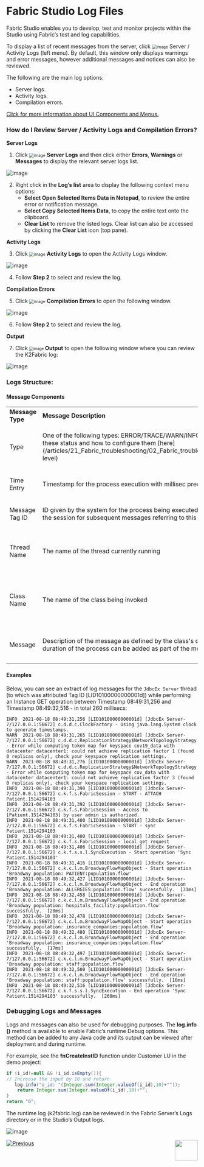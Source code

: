 # Fabric Studio Log Files

Fabric Studio enables you to develop, test and monitor projects within the Studio using Fabric’s test and log capabilities. 

To display a list of recent messages from the server, click
<img src="images/13_02_01%20Server%20icon.png" alt="image" style="zoom:75%;" /> Server / Activity Logs (left menu). By default, this window only displays warnings and error messages, however additional messages and notices can also be reviewed.

The following are the main log options:
* Server logs.
* Activity logs.
* Compilation errors.

[Click for more information about UI Components and Menus.](/articles/04_fabric_studio/01_UI_components_and_menus.md)

### How do I Review Server / Activity Logs and Compilation Errors?
**Server Logs**
1. Click <img src="images/13_02_02%20Server%20Logs%20icon.png" alt="image" style="zoom:75%;" />  **Server Logs** and then click either **Errors**, **Warnings** or **Messages** to display the relevant server logs list.

![image](images/13_02_03%20server%20logs%20list.jpg)

2. Right click in the **Log’s list** area to display the following context menu options:
    * **Select Open Selected Items Data in Notepad**, to review the entire error or notification message.
    * **Select Copy Selected Items Data**, to copy the entire text onto the clipboard.
    * **Clear List** to remove the listed logs. Clear list can also be accessed by clicking the **Clear List** icon (top pane).

**Activity Logs**  

3. Click <img src="images/13_02_04%20Activity%20Logs%20ICON.png" alt="image" style="zoom:75%;" /> **Activity Logs** to open the Activity Logs window.

![image](images/13_02_05%20Activity%20Logs%20window.jpg) 

4. Follow **Step 2** to select and review the log. 

**Compilation Errors**

5. Click <img src="images/13_02_06%20Compilation%20Errors%20ICON.png" alt="image" style="zoom:75%;" />  **Compilation Errors** to open the following window. 

![image](images/13_02_07%20window.jpg)

6. Follow **Step 2** to select and review the log. 

**Output**

7. Click <img src="images/13_02_08%20Output%20ICON.jpg" alt="image" style="zoom:67%;" /> **Output** to open the following window where you can review the K2Fabric log:

![image](images/13_02_09%20K2Fabric%20log.jpg)

### Logs Structure:

#### Message Components

<table>
<tbody>

<tr>
<td width="200"><strong>Message Type</strong></td>
<td width="400">
<strong>Message Description</strong>
</td>
<td width="400">
<strong>Example</strong>
</td>
</tr>
	

<tr>
<td width="200">Type</td>
<td width="400">
<p>One of the following types: ERROR/TRACE/WARN/INFO/DEBUG. Read more on these status and how to configure them [here](/articles/21_Fabric_troubleshooting/02_Fabric_troubleshooting_log_files.md#log-level)</p>
</td>
<td width="400">
<p>INFO 2021-08-18 06:22:59,057</p> 
</td>
</tr>

	
<tr>
<td width="200">Time Entry</td>
<td width="400">
<p>Timestamp for the process execution with millisec precision</p>
</td>
<td width="400">
<p>INFO 2021-08-18 06:22:59,057</p> 
</td>
</tr>	

<tr>
<td width="200">Message Tag ID</td>
<td width="400">
<p>ID given by the system for the process being executed. This ID will be used across the session for subsequent messages referring to this thread</p>
</td>
<td width="400">
<p>[LID10100000000001b]</p> 
</td>
</tr>
	
<tr>
<td width="200">Thread Name</td>
<td width="400">
<p>The name of the thread currently running</p>
</td>
<td width="400">
<p>[JdbcEx Server-4/127.0.0.1:61448] - JDBC server with IP/Port to which it connects</p> 
</td>
</tr>	

<tr>
<td width="200">Class Name</td>
<td width="400">
<p>The name of the class being invoked</p>
</td>
<td width="400">
<p>c.k.f.s.FabricSession - including the full path for the class location - i.e. c.k.f stands for com.k2view.fabric.</p> 
</td>
</tr>		

<tr>
<td width="200">Message</td>
<td width="400">
<p>Description of the message as defined by the class's developer. Note that the duration of the process can be added as part of the message content.</p>
</td>
<td width="400">
<p>End operation 'Sync Patient.1514294103' successfully.  [1292ms]</p> 
</td>
</tr>	
	
</tbody>
</table>



#### Examples

Below, you can see an extract of log messages for the ```JdbcEx Server``` thread (to which was attributed Tag ID [LID10100000000001d]) while performing an Instance GET operation between Timestamp 08:49:31,256 and Timestamp 08:49:32,516 - in total 260 millisecs:

```
INFO  2021-08-18 08:49:31,256 [LID10100000000001d] [JdbcEx Server-7/127.0.0.1:56672] c.d.d.c.ClockFactory - Using java.lang.System clock to generate timestamps.
WARN  2021-08-18 08:49:31,265 [LID10100000000001d] [JdbcEx Server-7/127.0.0.1:56672] c.d.d.c.ReplicationStrategy$NetworkTopologyStrategy - Error while computing token map for keyspace cov19_data with datacenter datacenter1: could not achieve replication factor 1 (found 0 replicas only), check your keyspace replication settings.
WARN  2021-08-18 08:49:31,276 [LID10100000000001d] [JdbcEx Server-7/127.0.0.1:56672] c.d.d.c.ReplicationStrategy$NetworkTopologyStrategy - Error while computing token map for keyspace cov_data with datacenter datacenter1: could not achieve replication factor 3 (found 0 replicas only), check your keyspace replication settings.
INFO  2021-08-18 08:49:31,390 [LID10100000000001d] [JdbcEx Server-7/127.0.0.1:56672] c.k.f.s.FabricSession - START - ATTACH Patient.1514294103
INFO  2021-08-18 08:49:31,392 [LID10100000000001d] [JdbcEx Server-7/127.0.0.1:56672] c.k.f.s.FabricSession - Access to [Patient.1514294103] by user admin is authorized.
INFO  2021-08-18 08:49:31,400 [LID10100000000001d] [JdbcEx Server-7/127.0.0.1:56672] c.k.f.s.FabricSession - START - sync Patient.1514294103
INFO  2021-08-18 08:49:31,400 [LID10100000000001d] [JdbcEx Server-7/127.0.0.1:56672] c.k.f.s.FabricSession - local get request
INFO  2021-08-18 08:49:31,406 [LID10100000000001d] [JdbcEx Server-7/127.0.0.1:56672] c.k.f.s.s.l.SyncExecution - Start operation 'Sync Patient.1514294103'
INFO  2021-08-18 08:49:31,416 [LID10100000000001d] [JdbcEx Server-7/127.0.0.1:56672] c.k.c.l.m.BroadwayFlowMapObject - Start operation 'Broadway population: PATIENT:population.flow'
INFO  2021-08-18 08:49:32,427 [LID10100000000001d] [JdbcEx Server-7/127.0.0.1:56672] c.k.c.l.m.BroadwayFlowMapObject - End operation 'Broadway population: ALLERGIES:population.flow' successfully.  [31ms]
INFO  2021-08-18 08:49:32,458 [LID10100000000001d] [JdbcEx Server-7/127.0.0.1:56672] c.k.c.l.m.BroadwayFlowMapObject - End operation 'Broadway population: hospitals_facility:population.flow' successfully.  [20ms]
INFO  2021-08-18 08:49:32,478 [LID10100000000001d] [JdbcEx Server-7/127.0.0.1:56672] c.k.c.l.m.BroadwayFlowMapObject - Start operation 'Broadway population: insurance_companies:population.flow'
INFO  2021-08-18 08:49:32,480 [LID10100000000001d] [JdbcEx Server-7/127.0.0.1:56672] c.k.c.l.m.BroadwayFlowMapObject - End operation 'Broadway population: insurance_companies:population.flow' successfully.  [17ms]
INFO  2021-08-18 08:49:32,497 [LID10100000000001d] [JdbcEx Server-7/127.0.0.1:56672] c.k.c.l.m.BroadwayFlowMapObject - Start operation 'Broadway population: staff:population.flow'
INFO  2021-08-18 08:49:32,500 [LID10100000000001d] [JdbcEx Server-7/127.0.0.1:56672] c.k.c.l.m.BroadwayFlowMapObject - End operation 'Broadway population: staff:population.flow' successfully.  [16ms]
INFO  2021-08-18 08:49:32,516 [LID10100000000001d] [JdbcEx Server-7/127.0.0.1:56672] c.k.f.s.s.l.SyncExecution - End operation 'Sync Patient.1514294103' successfully.  [260ms]
```


### Debugging Logs and Messages

Logs and messages can also be used for debugging purposes. The **log.info ()** method is available to enable Fabric’s runtime Debug options. This method can be added to any Java code and its output can be viewed after deployment and during runtime. 

For example, see the **fnCreateInstID** function under Customer LU in the demo project:

~~~java
if (i_id!=null && !i_id.isEmpty()){
// Increase the input by 10 and return
   log.info("o_id: "(Integer.sum(Integer.valueOf(i_id),10)+""));
	return Integer.sum(Integer.valueOf(i_id),10)+"";
}
return "0";
~~~



The runtime log (k2fabric.log) can be reviewed in the Fabric Server’s Logs directory or in the Studio’s Output logs.

![image](images/13_02_10%20Debug.jpg)



[![Previous](/articles/images/Previous.png)](01_data_viewer.md)[<img align="right" width="60" height="54" src="/articles/images/Next.png">](03_debug_table_population.md)
